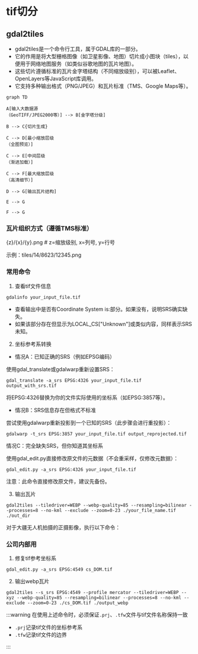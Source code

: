 # tif切分

## gdal2tiles

- gdal2tiles是一个命令行工具，属于GDAL库的一部分。
- 它的作用是将大型栅格图像（如卫星影像、地图）切片成小图块（tiles），以便用于网络地图服务（如类似谷歌地图的瓦片地图）。
- 这些切片遵循标准的瓦片金字塔结构（不同缩放级别），可以被Leaflet、OpenLayers等JavaScript库调用。
- 它支持多种输出格式（PNG/JPEG）和瓦片标准（TMS、Google Maps等）。

```mermaid
graph TD

A[输入大数据源
（GeoTIFF/JPEG2000等）] --> B[金字塔分级]

B --> C{切片生成}

C --> D[最小缩放层级
（全图预览）]

C --> E[中间层级
（渐进加载）]

C --> F[最大缩放层级
（高清细节）]

D --> G[输出瓦片结构]

E --> G

F --> G
```

### 瓦片组织方式（遵循TMS标准）

{z}/{x}/{y}.png # z=缩放级别, x=列号, y=行号

示例：tiles/14/8623/12345.png

### 常用命令

1. 查看tif文件信息

```shell
gdalinfo your_input_file.tif
```

- 查看输出中是否有Coordinate System is:部分。如果没有，说明SRS确实缺失。
- 如果该部分存在但显示为LOCAL_CS["Unknown"]或类似内容，同样表示SRS未知。

2. 坐标参考系转换

- 情况A：已知正确的SRS（例如EPSG编码）

使用gdal_translate或gdalwarp重新设置SRS：

```shell
gdal_translate -a_srs EPSG:4326 your_input_file.tif output_with_srs.tif
```

将EPSG:4326替换为你的文件实际使用的坐标系（如EPSG:3857等）。

- 情况B：SRS信息存在但格式不标准

尝试使用gdalwarp重新投影到一个已知的SRS（此步骤会进行重投影）：

```shell
gdalwarp -t_srs EPSG:3857 your_input_file.tif output_reprojected.tif
```

情况C：完全缺失SRS，但你知道其坐标系

使用gdal_edit.py直接修改原文件的元数据（不会重采样，仅修改元数据）：

```shell
gdal_edit.py -a_srs EPSG:4326 your_input_file.tif
```

注意：此命令直接修改原文件，建议先备份。

3. 输出瓦片

```shell
gdal2tiles --tiledriver=WEBP --webp-quality=85 --resampling=bilinear --processes=8 --no-kml --exclude --zoom=0-23 ./your_file_name.tif ./out_dir
```

对于大疆无人机拍摄的正摄影像，执行以下命令：

### 公司内部用

1. 修复tif参考坐标系

```shell
gdal_edit.py -a_srs EPSG:4549 cs_DOM.tif
```

2. 输出webp瓦片

```shell
gdal2tiles --s_srs EPSG:4549 --profile mercator --tiledriver=WEBP --xyz --webp-quality=85 --resampling=bilinear --processes=8 --no-kml --exclude --zoom=0-23 ./cs_DOM.tif ./output_webp
```

:::warning
在使用上述命令时，必须保证`.prj`、`.tfw`文件与tif文件名称保持一致

- `.prj`记录tif文件的坐标参考系
- `.tfw`记录tif文件的边界

:::
